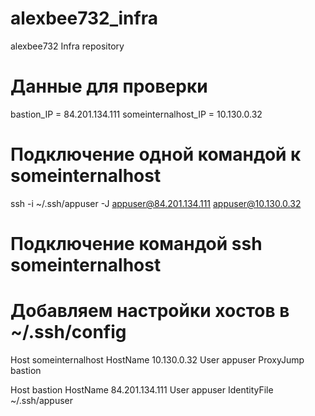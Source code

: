 # alexbee732_infra
alexbee732 Infra repository

# Данные для проверки
bastion_IP = 84.201.134.111
someinternalhost_IP = 10.130.0.32

# Подключение одной командой к someinternalhost
ssh -i ~/.ssh/appuser -J appuser@84.201.134.111 appuser@10.130.0.32

# Подключение командой ssh someinternalhost
# Добавляем настройки хостов в ~/.ssh/config
Host someinternalhost
    HostName 10.130.0.32
    User appuser
    ProxyJump bastion

Host bastion
    HostName 84.201.134.111
    User appuser
    IdentityFile ~/.ssh/appuser
